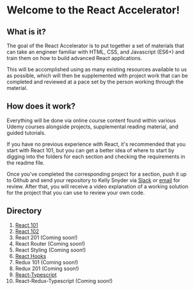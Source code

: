 # Welcome to the React Accelerator!

## What is it?
The goal of the React Accelerator is to put together a set of materials that can take an engineer familiar with HTML, CSS, and Javascript (ES6+) and train them on how to build advanced React applications. 

This will be accomplished using as many existing resources available to us as possible, which will then be supplemented with project work that can be completed and reviewed at a pace set by the person working through the material.

## How does it work?
Everything will be done via online course content found within various Udemy courses alongside projects, supplemental reading material, and guided tutorials.

If you have no previous experience with React, it's recommended that you start with React 101, but you can get a better idea of where to start by digging into the folders for each section and checking the requirements in the readme file.

Once you've completed the corresponding project for a section, push it up to Github and send your repository to Kelly Snyder via [Slack](slack://user?team=T029AV3QX&id=UB6FU5H42) or [email](mailto:kesnyder@redventures.com) for review. After that, you will receive a video explanation of a working solution for the project that you can use to review your own code.

## Directory
1. [React 101](react-101)
2. [React 102](react-102)
3. React 201 (Coming soon!)
4. React Router (Coming soon!)
5. React Styling (Coming soon!)
6. [React Hooks](react-hooks)
7. Redux 101 (Coming soon!)
8. Redux 201 (Coming soon!)
9. [React-Typescript](react-typescript)
10. React-Redux-Typescript (Coming soon!)